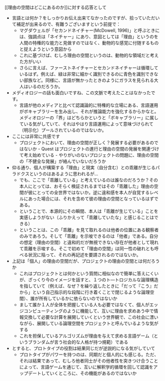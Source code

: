 
[[理由の空間はどこにあるのか]]に対する応答として
* 言語とは何か？をしっかりお伝え出来てなかったのですが、拾っていただいて補足が出来るので、有難うございますという前提で：
	* マグダウェルが「セカンドネイチャー(McDowell, 1996)」と呼ぶときには、強調点は「ネイチャー」にあり、意図としては「理由」というのを人間の特権的な能力と見做すのではなく、動物的な感覚に付随するものと捉えようという意図から
	* これに基づけば、むしろ理由の空間というのは、動物的な領域だと考えた方がいい
	* さらに言えば、ファーストネイチャーとセカンドネイチャーは循環しているはず。例えば、緑は非常に細かく識別できるのに青色を識別できない部族など。同様に、言語が無かったときのようにガラスを見られる大人はいるのだろうか。
* メディオロジーの話も面白いですね、この文脈で考えたことはなかったです。
	* 言語が他のメディアと比べて認識論的に特権的な立場にある、言語運用がボキャブラリーを生み出し、それが推論能力を強化するからかなと。メディオロジーの「界」はどちらかというと「ボキャブラリー」に属している気がしていて、それはやはり言語運用によって意味づけられて（明示化）プールされているのではないか。
* ここには非常に共感です
	* プロジェクトにおいて、理由の空間が正しく？発展する必要があるのではないか
			- Quest はプロジェクトの進行と理由の空間の発展を関連づけて考え始めている
			- やりがいのないプロジェクトの問題に、理由の空間の「不健全な発展」が絡んでいないだろうか
* 仰る通り、個人が構築する「理由」と現実（自分含む）との乖離が生じるパラドクスというのはあるように思われるが…
	* でも、ここで「乖離している」と考えているのは誰なのだろうか？その本人にとっては、おそらく検証されるまではその「乖離した」理由の空間が彼にとっての全世界ではないか。逆に違和感を本人が自覚するレベルにあった場合には、それを含めて彼の理由の空間となっているはずである。
	* ということで、本源的にその瞬間、本人は「乖離が生じている」ことを実感しようがない（ふりかえって「乖離していたな」と感じることはできる）
	* ということは、この「乖離」を見て取れるのは他者の位置にある観察者のみであろう。そして「乖離」を示唆できるのは「他者」である。自分の想定（理由の空間）と違和的だが無視できない存在が他者として現れて乖離を示唆する。そこで初めて「理由の空間」は同一性の破れとも呼べる状況に陥って、それの再記述を要請されるのではないか。
* 上記は「個人」の理由の空間だが、プロジェクトの理由の空間とは何だろうか
	* これはプロジェクトとは何かという質問に相似なので簡単に答えにくいが、ざっくり今のイメージを話すと、１つのト―トロジカルな論理構造を指していて（例えば、なぜ？を繰り返したときに「だって『こう』だから」という自己指示的な段階に行き着くことで閉じるような論理空間）、誰が所有しているかに依らないのではないか
	* まして誰か１人が全体を把握している人も必要ではなくて、個人がエッジコンピューティングのように機能して、互いに理由を求めあう中で情報交換して必要な計算を展開していくという世界観で、この社会に漂いながら、展開している論理空間をプロジェクトと呼んでいるような気がする
	* これを担保しているアルゴリズムが理由を与えて求める言語ゲーム（というブランダムが言う社会的な人格が持つ規範）である
* とすると、プロトタイプの役割は結果同じだが逆説的になる気がしていて
	* プロトタイプがパワーを持つのは、同期だと個人的にも感じる。ただ、それは結果であって、むしろ他者同士がその他者性を突きつけ合うことによって、言語ゲームを通じて、互いに解釈学的循環を回して認識をアップデートしていくところに、その機能があるのではないか